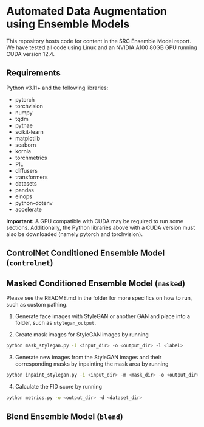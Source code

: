 # Automated Data Augmentation using Ensemble Models
This repository hosts code for content in the SRC Ensemble Model report. We have tested all code using Linux and an NVIDIA A100 80GB GPU running CUDA version 12.4.

## Requirements
Python v3.11+ and the following libraries:
- pytorch
- torchvision
- numpy
- tqdm
- pythae
- scikit-learn
- matplotlib
- seaborn
- kornia
- torchmetrics
- PIL
- diffusers
- transformers
- datasets
- pandas
- einops
- python-dotenv
- accelerate

**Important:** A GPU compatible with CUDA may be required to run some sections. Additionally, the Python libraries above with a CUDA version must also be downloaded (namely pytorch and torchvision).

## ControlNet Conditioned Ensemble Model (`controlnet`)

## Masked Conditioned Ensemble Model (`masked`)
Please see the README.md in the folder for more specifics on how to run, such as custom pathing.
1. Generate face images with StyleGAN or another GAN and place into a folder, such as `stylegan_output`.

2. Create mask images for StyleGAN images by running
```bash
python mask_stylegan.py -i <input_dir> -o <output_dir> -l <label>
```
3. Generate new images from the StyleGAN images and their corresponding masks by inpainting the mask area by running
```bash
python inpaint_stylegan.py -i <input_dir> -m <mask_dir> -o <output_dir> -n <num_images> -p <prompt>
```

4. Calculate the FID score by running
```bash
python metrics.py -o <output_dir> -d <dataset_dir>
```

## Blend Ensemble Model (`blend`)